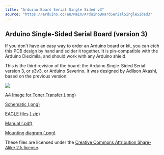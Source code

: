 ```yaml
---
title: "Arduino Board Serial Single Sided v3"
source: "https://arduino.cc/en/Main/ArduinoBoardSerialSingleSided3"
---
```


## Arduino Single-Sided Serial Board (version 3)

If you don't have an easy way to order an Arduino board or kit, you can etch this PCB design by hand and solder it together. It is pin-compatible with the Arduino Diecimila, and should work with any Arduino shield.

This is the third revision of the board: the Arduino Single-Sided Serial version 3, or s3v3, or Arduino Severino. It was designed by Adilson Akashi, based on the previous version.

![](assets/ArduinoSeverino400.jpg)

[A4 Image for Toner Transfer (.png)](//www.arduino.cc/en/uploads/Main/Arduino%5FS3v3%5FR2%5FA4%5F4x2.png) 

[Schematic (.png)](//www.arduino.cc/en/uploads/Main/ArduinoSeverinoSchematic.png) 

[EAGLE files (.zip)](//www.arduino.cc/en/uploads/Main/Arduino%5FS3v3%5FR2%5FEAGLE%5Fagain.zip) 

[Manual (.pdf)](//www.arduino.cc/en/uploads/Main/ArduinoSeverinoManual2.pdf) 

[Mounting diagram (.png)](//www.arduino.cc/en/uploads/Main/ArduinoSeverinoMountingDiagram.png) 

These files are licensed under the [Creative Commons Attribution Share-Alike 2.5 license](http://creativecommons.org/licenses/by-sa/2.5/).